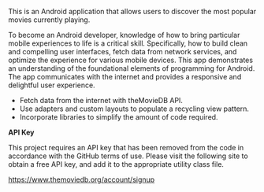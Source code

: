 
This is an Android application that allows users to discover the most popular movies currently playing.

To become an Android developer, knowledge of how to bring particular mobile experiences to life is a critical skill. Specifically, how to build clean and compelling user interfaces, fetch data from network services, and optimize the experience for various mobile devices. This app demonstrates an understanding of the foundational elements of programming for Android. The app communicates with the internet and provides a responsive and delightful user experience.

- Fetch data from the internet with theMovieDB API.
- Use adapters and custom layouts to populate a recycling view pattern.
- Incorporate libraries to simplify the amount of code required.

**API Key**

This project requires an API key that has been removed from the code in accordance with the GitHub terms of use. Please visit the following site to obtain a free API key, and add it to the appropriate utility class file.

https://www.themoviedb.org/account/signup
